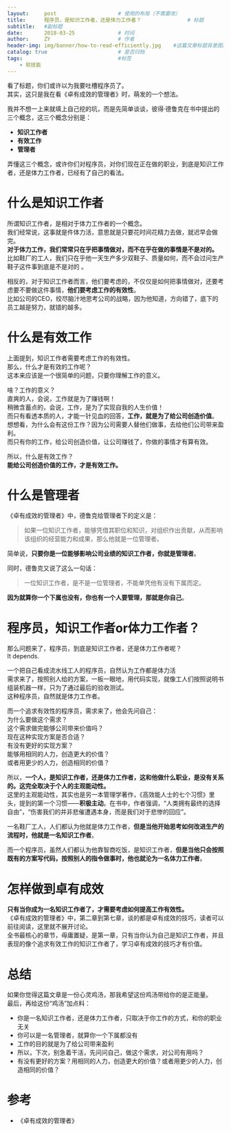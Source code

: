 ```yaml
---
layout:     post                    # 使用的布局（不需要改）
title:      程序员，是知识工作者，还是体力工作者？               # 标题 
subtitle:   #副标题
date:       2018-03-25              # 时间
author:     ZY                      # 作者
header-img: img/banner/how-to-read-efficiently.jpg    #这篇文章标题背景图片
catalog: true                       # 是否归档
tags:                               #标签
    - 软技能
---
```

看了标题，你们或许以为我要吐槽程序员了。  
其实，这只是我在看《卓有成效的管理者》时，萌发的一个想法。  

我并不想一上来就填上自己挖的坑，而是先简单谈谈，彼得·德鲁克在书中提出的三个概念，这三个概念分别是：  

- **知识工作者**
- **有效工作**
- **管理者**

弄懂这三个概念，或许你们对程序员，对你们现在正在做的职业，到底是知识工作者，还是体力工作者，已经有了自己的看法。  

# 什么是知识工作者
所谓知识工作者，是相对于体力工作者的一个概念。  
我们经常说，这事就是件体力活，意思就是只要花时间花精力去做，就迟早会做完。  
**对于体力工作，我们常常只在乎把事情做对，而不在乎在做的事情是不是对的。**  
比如鞋厂的工人，我们只在乎他一天生产多少双鞋子、质量如何，而不会过问生产鞋子这件事到底是不是对的 。  

相反的，对于知识工作者而言，他们要考虑的，不仅仅是如何把事情做对，还要考虑要不要做这件事情，**他们要考虑工作的有效性**。  
比如公司的CEO，绞尽脑汁地思考公司的战略，因为他知道，方向错了，底下的员工越是努力，就错的越多。  

# 什么是有效工作
上面提到，知识工作者需要考虑工作的有效性。  
那么，什么才是有效的工作呢？  
这本来应该是一个很简单的问题，只要你理解工作的意义。    

啥？工作的意义？  
直爽的人，会说，工作就是为了赚钱啊！  
稍微含蓄点的，会说，工作，是为了实现自我的人生价值！  
而只有看透本质的人，才能一针见血的回答，**工作，就是为了给公司创造价值**。  
想想看，为什么会有这份工作？因为公司需要人替他们做事，去给他们公司带来盈利。  
而只有你的工作，给公司创造价值，让公司赚钱了，你做的事情才有算有效。  

所以，什么是有效工作？  
**能给公司创造价值的工作，才是有效工作。**  

# 什么是管理者
《卓有成效的管理者》中，德鲁克给管理者下的定义是：  

> 如果一位知识工作者，能够凭借其职位和知识，对组织作出贡献，从而影响该组织的经营能力和成果，那么他就是一位管理者。  

简单说，**只要你是一位能够影响公司业绩的知识工作者，你就是管理者**。  

同时，德鲁克又说了这么一句话：  

> 一位知识工作者，是不是一位管理者，不能单凭他有没有下属而定。  

**因为就算你一个下属也没有，你也有一个人要管理，那就是你自己**。  

# 程序员，知识工作者or体力工作者？
那么问题来了，程序员，到底是知识工作者，还是体力工作者呢？  
It depends.  

一个把自己看成流水线工人的程序员，自然认为工作都是体力活  
需求来了，按照别人给的方案，一板一眼地，用代码实现，就像工人们按照说明书组装机器一样，只为了通过最后的验收测试。    
这种程序员，自然就是体力工作者。

而一个追求有效性的程序员，需求来了，他会先问自己：  
为什么要做这个需求？  
这个需求做完能够公司带来价值吗？  
现在这种实现方案是否合适？  
有没有更好的实现方案？  
能够用相同的人力，创造更大的价值？  
或者用更少的人力，创造相同的价值？  

所以，**一个人，是知识工作者，还是体力工作者，这和他做什么职业，是没有关系的。这完全取决于个人的主观能动性。**  
这里的主观能动性，其实也是另一本管理学著作，《高效能人士的七个习惯》里头，提到的第一个习惯——**积极主动**。在书中，作者强调，“人类拥有最终的选择自由”，“伤害我们的并非悲催遭遇本身，而是我们对于悲惨的回应”。  

一名鞋厂工人，人们都认为他就是体力工作者，**但是当他开始思考如何改进生产的流程时，他就是一名知识工作者**。  

而一个程序员，虽然人们都认为他靠智商吃饭，是知识工作者，**但是当他只会按照既有的方案写代码，按照别人的指令做事时，他也就沦为一名体力工作者**。   

# 怎样做到卓有成效
**只有当你成为一名知识工作者了，才需要考虑如何提高工作有效性。**  
《卓有成效的管理者》中，第二章到第七章，谈的都是卓有成效的技巧，读者可以前往阅读，这里就不展开讨论。  
全书最核心的章节，毋庸置疑，是第一章，只有当你认为自己是知识工作者，并且表现的像个追求有效工作的知识工作者了，学习卓有成效的技巧才有价值。  

# 总结
如果你觉得这篇文章是一份心灵鸡汤，那我希望这份鸡汤带给你的是正能量。  
最后，再给这份“鸡汤”加点料：

- 你是一名知识工作者，还是体力工作者，只取决于你工作的方式，和你的职业无关
- 你可以是一名管理者，就算你一个下属都没有
- 工作的目的就是为了给公司带来盈利
- 所以，下次，别急着干活，先问问自己，做这个需求，对公司有用吗？
- 有没有更好的方案？用相同的人力，创造更大的价值？或者用更少的人力，创造相同的价值？


# 参考
- 《卓有成效的管理者》